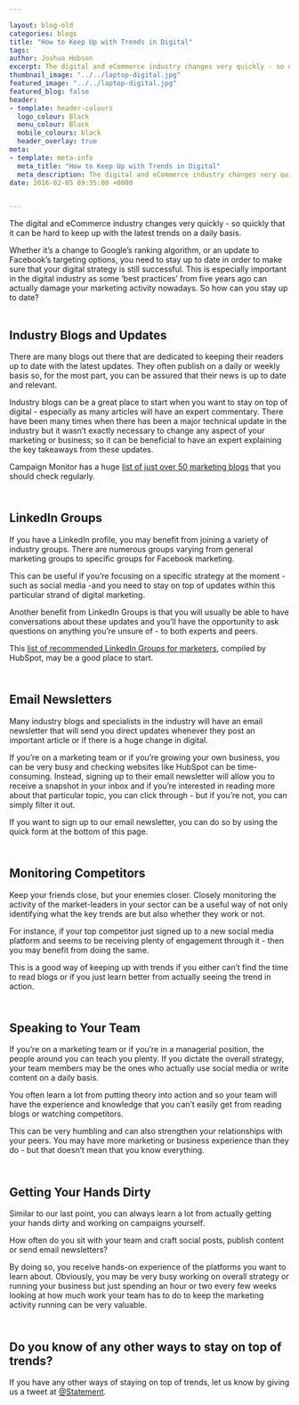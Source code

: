 ```yaml
--- 

layout: blog-old
categories: blogs
title: "How to Keep Up with Trends in Digital"
tags:
author: Joshua Hobson
excerpt: The digital and eCommerce industry changes very quickly - so quickly that it can be hard to keep up with the latest trends on a daily basis.
thumbnail_image: "../../laptop-digital.jpg"
featured_image: "../../laptop-digital.jpg"
featured_blog: false
header:
- template: header-colours
  logo_colour: Black
  menu_colour: Black
  mobile_colours: black
  header_overlay: true
meta:
- template: meta-info
  meta_title: "How to Keep Up with Trends in Digital"
  meta_description: The digital and eCommerce industry changes very quickly - so quickly that it can be hard to keep up with the latest trends on a daily basis.
date: 2016-02-05 09:35:00 +0000


--- 
```

The digital and eCommerce industry changes very quickly - so quickly that it can be hard to keep up with the latest trends on a daily basis.

Whether it’s a change to Google’s ranking algorithm, or an update to Facebook’s targeting options, you need to stay up to date in order to make sure that your digital strategy is still successful. This is especially important in the digital industry as some ‘best practices’ from five years ago can actually damage your marketing activity nowadays. So how can you stay up to date?  
 

Industry Blogs and Updates
--------------------------

There are many blogs out there that are dedicated to keeping their readers up to date with the latest updates. They often publish on a daily or weekly basis so, for the most part, you can be assured that their news is up to date and relevant.

Industry blogs can be a great place to start when you want to stay on top of digital - especially as many articles will have an expert commentary. There have been many times when there has been a major technical update in the industry but it wasn’t exactly necessary to change any aspect of your marketing or business; so it can be beneficial to have an expert explaining the key takeaways from these updates.

Campaign Monitor has a huge [list of just over 50 marketing blogs](https://www.campaignmonitor.com/blog/email-marketing/2016/01/51-must-read-marketing-blogs-you-should-know/?utm_medium=email&utm_campaign=Blog%2051%20must-read%20marketing%20blogs&utm_content=Blog%2051%20must-read%20marketing%20blogs+CID_39358e18f1305020624bd3346c94da55&utm_source=Email%20marketing%20software&utm_term=SEE%20THE%20LIST) that you should check regularly.

   
LinkedIn Groups
-------------------

If you have a LinkedIn profile, you may benefit from joining a variety of industry groups. There are numerous groups varying from general marketing groups to specific groups for Facebook marketing.

This can be useful if you’re focusing on a specific strategy at the moment - such as social media -and you need to stay on top of updates within this particular strand of digital marketing.

Another benefit from LinkedIn Groups is that you will usually be able to have conversations about these updates and you’ll have the opportunity to ask questions on anything you’re unsure of - to both experts and peers.

This [list of recommended LinkedIn Groups for marketers](https://blog.hubspot.com/marketing/linkedin-group-marketers-list), compiled by HubSpot, may be a good place to start.

   
Email Newsletters
---------------------

Many industry blogs and specialists in the industry will have an email newsletter that will send you direct updates whenever they post an important article or if there is a huge change in digital.

If you’re on a marketing team or if you’re growing your own business, you can be very busy and checking websites like HubSpot can be time-consuming. Instead, signing up to their email newsletter will allow you to receive a snapshot in your inbox and if you’re interested in reading more about that particular topic, you can click through - but if you’re not, you can simply filter it out.

If you want to sign up to our email newsletter, you can do so by using the quick form at the bottom of this page.

   
Monitoring Competitors
--------------------------

Keep your friends close, but your enemies closer. Closely monitoring the activity of the market-leaders in your sector can be a useful way of not only identifying what the key trends are but also whether they work or not.

For instance, if your top competitor just signed up to a new social media platform and seems to be receiving plenty of engagement through it - then you may benefit from doing the same.

This is a good way of keeping up with trends if you either can’t find the time to read blogs or if you just learn better from actually seeing the trend in action.

   
Speaking to Your Team
-------------------------

If you’re on a marketing team or if you’re in a managerial position, the people around you can teach you plenty. If you dictate the overall strategy, your team members may be the ones who actually use social media or write content on a daily basis.

You often learn a lot from putting theory into action and so your team will have the experience and knowledge that you can’t easily get from reading blogs or watching competitors.

This can be very humbling and can also strengthen your relationships with your peers. You may have more marketing or business experience than they do - but that doesn’t mean that you know everything.

   
Getting Your Hands Dirty
----------------------------

Similar to our last point, you can always learn a lot from actually getting your hands dirty and working on campaigns yourself.

How often do you sit with your team and craft social posts, publish content or send email newsletters?

By doing so, you receive hands-on experience of the platforms you want to learn about. Obviously, you may be very busy working on overall strategy or running your business but just spending an hour or two every few weeks looking at how much work your team has to do to keep the marketing activity running can be very valuable.

   
Do you know of any other ways to stay on top of trends?
-----------------------------------------------------------

If you have any other ways of staying on top of trends, let us know by giving us a tweet at [@Statement](https://www.twitter.com/statement).